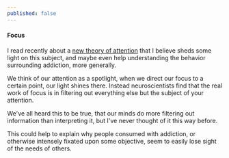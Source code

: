 ```yaml
---
published: false
---
```


#### Focus

I read recently about a [new theory of attention](https://www.theatlantic.com/science/archive/2019/09/how-brain-helps-you-pay-attention/598846/) that I believe sheds some light on this subject, and maybe even help understanding the behavior surrounding addiction, more generally.

We think of our attention as a spotlight, when we direct our focus to a certain point, our light shines there. Instead neuroscientists find that the real work of focus is in filtering out everything else but the subject of your attention.

We've all heard this to be true, that our minds do more filtering out information than interpreting it, but I've never thought of it this way before.

This could help to explain why people consumed with addiction, or otherwise intensely fixated upon some objective, seem to easily lose sight of the needs of others. 
